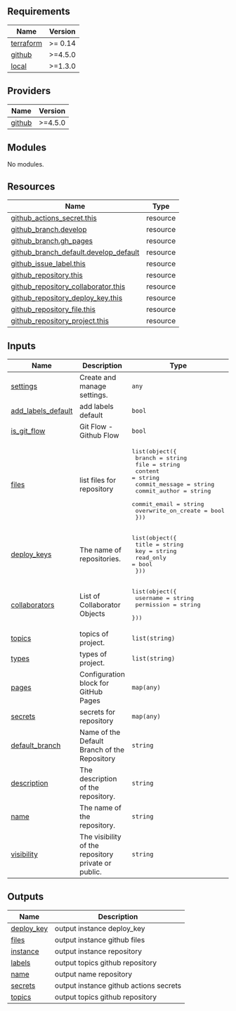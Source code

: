 <!-- BEGIN_TF_DOCS -->
## Requirements

| Name | Version |
|------|---------|
| <a name="requirement_terraform"></a> [terraform](#requirement\_terraform) | >= 0.14 |
| <a name="requirement_github"></a> [github](#requirement\_github) | >=4.5.0 |
| <a name="requirement_local"></a> [local](#requirement\_local) | >=1.3.0 |

## Providers

| Name | Version |
|------|---------|
| <a name="provider_github"></a> [github](#provider\_github) | >=4.5.0 |

## Modules

No modules.

## Resources

| Name | Type |
|------|------|
| [github_actions_secret.this](https://registry.terraform.io/providers/integrations/github/latest/docs/resources/actions_secret) | resource |
| [github_branch.develop](https://registry.terraform.io/providers/integrations/github/latest/docs/resources/branch) | resource |
| [github_branch.gh_pages](https://registry.terraform.io/providers/integrations/github/latest/docs/resources/branch) | resource |
| [github_branch_default.develop_default](https://registry.terraform.io/providers/integrations/github/latest/docs/resources/branch_default) | resource |
| [github_issue_label.this](https://registry.terraform.io/providers/integrations/github/latest/docs/resources/issue_label) | resource |
| [github_repository.this](https://registry.terraform.io/providers/integrations/github/latest/docs/resources/repository) | resource |
| [github_repository_collaborator.this](https://registry.terraform.io/providers/integrations/github/latest/docs/resources/repository_collaborator) | resource |
| [github_repository_deploy_key.this](https://registry.terraform.io/providers/integrations/github/latest/docs/resources/repository_deploy_key) | resource |
| [github_repository_file.this](https://registry.terraform.io/providers/integrations/github/latest/docs/resources/repository_file) | resource |
| [github_repository_project.this](https://registry.terraform.io/providers/integrations/github/latest/docs/resources/repository_project) | resource |

## Inputs

| Name | Description | Type | Default | Required |
|------|-------------|------|---------|:--------:|
| <a name="input_settings"></a> [settings](#input\_settings) | Create and manage settings. | `any` | `{}` | no |
| <a name="input_add_labels_default"></a> [add\_labels\_default](#input\_add\_labels\_default) | add labels default | `bool` | `true` | no |
| <a name="input_is_git_flow"></a> [is\_git\_flow](#input\_is\_git\_flow) | Git Flow - Github Flow | `bool` | `false` | no |
| <a name="input_files"></a> [files](#input\_files) | list files for repository | <pre>list(object({<br>    branch              = string<br>    file                = string<br>    content             = string<br>    commit_message      = string<br>    commit_author       = string<br>    commit_email        = string<br>    overwrite_on_create = bool<br>  }))</pre> | `[]` | no |
| <a name="input_deploy_keys"></a> [deploy\_keys](#input\_deploy\_keys) | The name of repositories. | <pre>list(object({<br>    title     = string<br>    key       = string<br>    read_only = bool<br>  }))</pre> | `[]` | no |
| <a name="input_collaborators"></a> [collaborators](#input\_collaborators) | List of Collaborator Objects | <pre>list(object({<br>    username   = string<br>    permission = string<br>  }))</pre> | `[]` | no |
| <a name="input_topics"></a> [topics](#input\_topics) | topics of project. | `list(string)` | `[]` | no |
| <a name="input_types"></a> [types](#input\_types) | types of project. | `list(string)` | `[]` | no |
| <a name="input_pages"></a> [pages](#input\_pages) | Configuration block for GitHub Pages | `map(any)` | `{}` | no |
| <a name="input_secrets"></a> [secrets](#input\_secrets) | secrets for repository | `map(any)` | `{}` | no |
| <a name="input_default_branch"></a> [default\_branch](#input\_default\_branch) | Name of the Default Branch of the Repository | `string` | `"develop"` | no |
| <a name="input_description"></a> [description](#input\_description) | The description of the repository. | `string` | n/a | yes |
| <a name="input_name"></a> [name](#input\_name) | The name of the repository. | `string` | n/a | yes |
| <a name="input_visibility"></a> [visibility](#input\_visibility) | The visibility of the repository private or public. | `string` | `"private"` | no |

## Outputs

| Name | Description |
|------|-------------|
| <a name="output_deploy_key"></a> [deploy\_key](#output\_deploy\_key) | output instance deploy\_key |
| <a name="output_files"></a> [files](#output\_files) | output instance github files |
| <a name="output_instance"></a> [instance](#output\_instance) | output instance repository |
| <a name="output_labels"></a> [labels](#output\_labels) | output topics github repository |
| <a name="output_name"></a> [name](#output\_name) | output name repository |
| <a name="output_secrets"></a> [secrets](#output\_secrets) | output instance github actions secrets |
| <a name="output_topics"></a> [topics](#output\_topics) | output topics github repository |
<!-- END_TF_DOCS -->